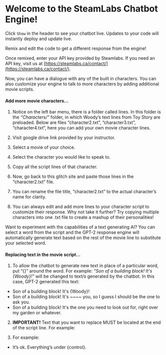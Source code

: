 Welcome to the SteamLabs Chatbot Engine!
=================

Click `Show` in the header to see your chatbot live. Updates to your code will instantly deploy and update live.

Remix and edit the code to get a different response from the engine!

Once remixed, enter your API key provided by Steamlabs. If you need an API key, visit us at [https://steamlabs.ca/contact/](https://steamlabs.ca/contact/).

Now, you can have a dialogue with any of the built in characters. You can also customize your engine to talk to more characters by adding additional movie scripts.

#### Add more movie characters...

1. Notice on the left bar menu, there is a folder called lines. In this folder is the *“Characters/”* folder, in which Woody’s text lines from Toy Story are preloaded. Below are files “character2.txt”, “character3.txt”, “character4.txt”, here you can add your own movie character lines.  

2. Visit google drive link provided by your instructor.

3. Select a movie of your choice.

4. Select the character you would like to speak to.

5. Copy all the script lines of that character.

6. Now, go back to this glitch site and paste those lines in the “character2.txt” file.

7. You can rename the file title, “character2.txt” to the actual character’s name for clarity.

8. You can always edit and add more lines to your character script to customize  their response. Why not take it further? Try copying multiple characters into one .txt file to create a mashup of their personalities!


Want to experiment with the capabilities of a text generating AI? You can select a word from the script and the GPT-2 response engine will automatically generate text based on the rest of the movie line to substitute your selected word.

#### Replacing text in the movie script...

1. To allow the chatbot to generate new text in place of a particular word, put “{}” around the word. For example: *“Son of a building block! It's {Woody}!”* will be changed to text/s generated by the chatbot. In this case, GPT-2 generated this text:
  - Son of a building block! It's {Woody}!
  - Son of a building block! It's ~~~~ you, so I guess I should be the one to ask you.
  - Son of a building block! It's  the one you need to look out for, right over my garden or whatever.

  
2. **IMPORTANT!** Text that you want to replace MUST be located at the end of the script line. For example:
  
3. For example:
  - It’s ok. Everything’s under {control}.

